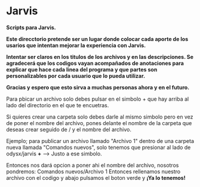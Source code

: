 # Jarvis
**Scripts para Jarvis.**

**Este direcctorio pretende ser un lugar donde colocar cada aporte de los usarios que intentan mejorar la experiencia con Jarvis.** 

**Intentar ser claros en los titulos de los archivos y en las descripciones.
Se agradecerá que los codigos vayan acompañados de anotaciones para explicar que hace cada linea del programa y que partes son personalizables por cada usuario que lo pueda utilizar.**

**Gracias y espero que esto sirva a muchas personas ahora y en el futuro.**

Para pbicar un archivo solo debes pulsar en el simbolo + que hay arriba al lado del directorio en el que te encuetras.

Si quieres crear una carpeta solo debes darle al mismo simbolo pero en vez de poner el nombre del archivo, pones delante el nombre de la carpeta que deseas crear seguido de / y el nombre del archivo.

Ejemplo; para publicar un archivo llamado "Archivo 1" dentro de una carpeta nueva llamada "Comandos nuevos", solo tenemos que presionar al lado de odysx/jarvis **+** --> Justo a ese simbolo.

Entonces nos dará opcion a poner ahi el nombre del archivo, nosotros pondremos: Comandos nuevos/Archivo 1
Entonces rellenamos nuestro archivo con el codigo y abajo pulsamos el boton verde y **¡Ya lo tenemos!**
